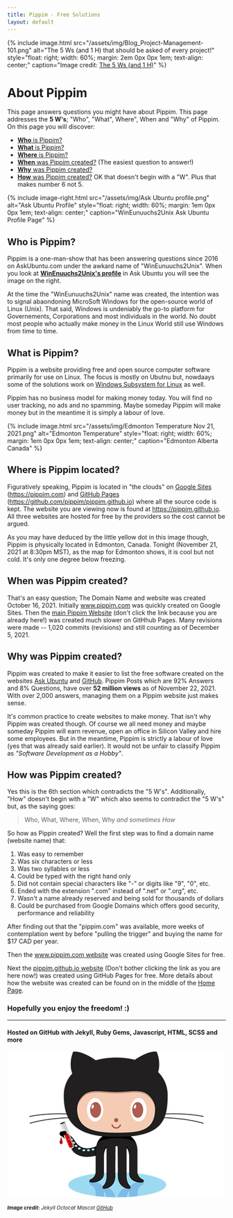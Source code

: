 ```yaml
---
title: Pippim - Free Solutions
layout: default
---
```


{% include image.html src="/assets/img/Blog_Project-Management-101.png"
   alt="The 5 Ws (and 1 H) that should be asked of every project!"
   style="float: right; width: 60%; margin: 2em 0px 0px 1em; text-align: center;"
   caption="Image credit: 
      <a href='https://www.workfront.com/blog/project-management-101-the-5-ws-and-1-h-that-should-be-asked-of-every-project'>The 5 Ws (and 1 H)</a>"
%}

# About Pippim

This page answers questions you might have about Pippim. This page
addresses the **5 W's**; "Who", "What", Where", When and "Why"
of Pippim. On this page you will discover:

- [**Who** is Pippim?](https://pippim.github.io/about.html#who-is-pippim?)
- [**What** is Pippim?](https://pippim.github.io/about.html#what-is-pippim?)
- [**Where** is Pippim?](https://pippim.github.io/about.html#where-is-pippim?)
- [**When** was Pippim created?](https://pippim.github.io/about.html#when-was-pippim-created?) (The easiest question to answer!) 
- [**Why** was Pippim created?](https://pippim.github.io/about.html#why-was-pippim-created?) 
- [**How** was Pippim created?](https://pippim.github.io/about.html#how-was-pippim-created?) OK that doesn't begin with a "W". Plus that makes number 6 not 5.

{% include image-right.html src="/assets/img/Ask Ubuntu profile.png"
   alt="Ask Ubuntu Profile"
   style="float: right; width: 60%; margin: 1em 0px 0px 1em; text-align: center;"
   caption="WinEunuuchs2Unix Ask Ubuntu Profile Page"
%}

<a id="who-is-pippim?"></a>
## Who is Pippim?

Pippim is a one-man-show that has been answering questions since 2016 
on AskUbuntu.com under the awkard name of "WinEunuuchs2Unix". When you 
look at
**[WinEnuuchs2Unix's profile](https://askubuntu.com/users/307523/wineunuuchs2unix)**
in Ask Ubuntu you will see the image on the right.

At the time the "WinEunuuchs2Unix" name was created,
 the intention was to signal 
abaondoning MicroSoft Windows for the open-source world of Linux (Unix). That said,
Windows is undeniably the go-to platform for Governements, Corporations and most 
individuals in the world. No doubt most people who actually make money in the
Linux World still use Windows from time to time.

<a id="what-is-pippim?"></a>
## What is Pippim?

Pippim is a website providing free and open source computer software primarily for
use on Linux. The focus is mostly on Ubutnu but, nowdaays some of the solutions
work on 
[Windows Subsystem for Linux](https://docs.microsoft.com/en-us/windows/wsl/about) as
well.

Pippim has no business model for making money today. You will find no user tracking,
no ads and no spamming. Maybe someday Pippim will make money but in the meantime it
is simply a labour of love.

{% include image.html src="/assets/img/Edmonton  Temperature Nov 21, 2021.png"
   alt="Edmonton Temperature"
   style="float: right; width: 60%; margin: 1em 0px 0px 1em; text-align: center;"
   caption="Edmonton Alberta Canada"
%}

## Where is Pippim located?

Figuratively speaking, Pippim is located in "the clouds" on 
[Google Sites](https://pippim.com) (https://pippim.com) and
[GitHub Pages](https://github.com/pippim/pippim.github.io)
(https://github.com/pippim/pippim.github.io) where all the 
source code is kept. The website you are viewing now is found
at https://pippim.github.io. All three websites are hosted
for free by the providers so the cost cannot be argued.

As you may have deduced by the little yellow dot in this image
though, Pippim is physically located in Edmonton, Canada. 
Tonight (November 21, 2021 at 8:30pm MST), as the
map for Edmonton shows, it is cool but not cold. It's only
one degree below freezing.

<a id="when-was-pippim-created?"></a>
## When was Pippim created?

That's an easy question; The Domain Name and website was created October 16, 2021.
Initially www.pippim.com was quickly created on Google Sites. Then the
[main Pippim Website](pippim.github.io) (don't click the link because you are
already here!) was created much slower on GitHhub Pages. Many revisions were 
made -- 1,020 commits (revisions) and still counting as of December 5, 2021.

<a id="why-was-pippim-created?"></a>
## Why was Pippim created?

Pippim was created to make it easier to list the free software created on 
the websites [Ask Ubuntu](https://askubuntu.com) and [GitHub](https://github.com).
Pippim Posts which are 92% Answers and 8% Questions, have over **52 million
views** as of November 22, 2021. With over 2,000 answers, 
managing them on a Pippim website just makes sense.

It's common practice to create websites to make money. That isn't why Pippim 
was created though.
Of course we all need money and maybe someday Pippim will earn revenue,
open an office in Silicon Valley and hire some employees. But in the
meantime, Pippim is strictly a labour of love (yes that was already 
said earlier). It would not be unfair to classify Pippim as *"Software
Development as a Hobby"*.

<a id="how-was-pippim-created?"></a>
## How was Pippim created?

Yes this is the 6th section which contradicts the "5 W's". Additionally,
"How" doesn't begin with a "W" which also seems to contradict the "5 W's" but,
as the saying goes:

> Who, What, Where, When, Why *and sometimes How*

So how as Pippin created? Well the
first step was to find a domain name (website name) that:

1. Was easy to remember
2. Was six characters or less
3. Was two syllables or less
4. Could be typed with the right hand only
5. Did not contain special characters like "-" or digits like "9", "0", etc.
6. Ended with the extension ".com" instead of ".net" or ".org", etc.
7. Wasn't a name already reserved and being sold for thousands of dollars
8. Could be purchased from Google Domains which offers good security, performance and reliability

After finding out that the "pippim.com" was available, more weeks of contemplation 
went by before "pulling the trigger" and buying the name for $17 CAD per year.

Then the [www.pippim.com website](https://pippim.com) was
created using Google Sites for free.

Next the [pippim.github.io website](https://pippim.github.io) (Don't bother
clicking the link as you are here now!) was created using 
GitHub Pages for free. More details about how the website
was created can be found on in the middle of the
[Home Page](https://pippim.github.io/#how-the-table-of-contents-is-generated).

### Hopefully you enjoy the freedom! :)

---

#### Hosted on GitHub with Jekyll, Ruby Gems, Javascript, HTML, SCSS and more

![Jekyll Octocat Mascot](/assets/img/octojekyll-opt.jpg)

<sup><em>
   **Image credit:** Jekyll Octocat Mascot [GitHub](https://www.github.com)
</em></sup>
